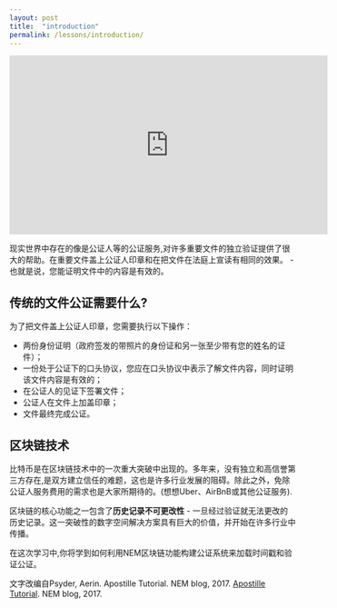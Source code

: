```yaml
---
layout: post
title:  "introduction"
permalink: /lessons/introduction/
---
```


<div style="text-align: center;"><iframe width="560" height="315" src="https://www.youtube.com/embed/sLwOEgJzh58" frameborder="0" allow="accelerometer; autoplay; encrypted-media; gyroscope; picture-in-picture" allowfullscreen></iframe></div>

现实世界中存在的像是公证人等的公证服务,对许多重要文件的独立验证提供了很大的帮助。在重要文件盖上公证人印章和在把文件在法庭上宣读有相同的效果。 - 也就是说，您能证明文件中的内容是有效的。

## 传统的文件公证需要什么?

为了把文件盖上公证人印章，您需要执行以下操作：

* 两份身份证明（政府签发的带照片的身份证和另一张至少带有您的姓名的证件）；
* 一份处于公证下的口头协议，您应在口头协议中表示了解文件内容，同时证明该文件内容是有效的；
* 在公证人的见证下签署文件；
* 公证人在文件上加盖印章；
* 文件最终完成公证。

## 区块链技术

比特币是在区块链技术中的一次重大突破中出现的。多年来，没有独立和高信誉第三方存在,是双方建立信任的难题，这也是许多行业发展的阻碍。除此之外，免除公证人服务费用的需求也是大家所期待的。(想想Uber、AirBnB或其他公证服务).

区块链的核心功能之一包含了**历史记录不可更改性** -  一旦经过验证就无法更改的历史记录。这一突破性的数字空间解决方案具有巨大的价值，并开始在许多行业中传播。

在这次学习中,你将学到如何利用NEM区块链功能构建公证系统来加载时间戳和验证公证。

文字改编自Psyder, Aerin. Apostille Tutorial. NEM blog, 2017. [Apostille Tutorial](https://blog.nem.io/apostille-tutorial/). NEM blog, 2017.
